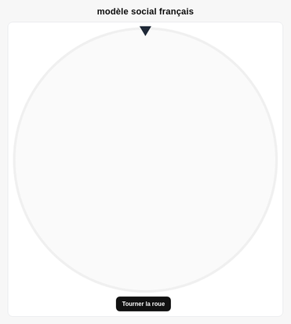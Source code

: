 <html lang="fr">
<head>
<meta charset="UTF-8" />
<meta name="viewport" content="width=device-width, initial-scale=1" />
<title>Roue interactive – avec sons et couleurs alternées</title>
<style>
  :root { --bg:#f7f7f7; --fg:#111; --ring:#e5e7eb; }
  html,body{margin:0;height:100%;background:var(--bg);color:var(--fg);font-family:Helvetica,Arial,sans-serif;}
  .wrap{min-height:100%;display:grid;place-items:center;padding:16px;}
  .container{width:min(92vw,650px);display:grid;gap:10px;justify-items:center;}
  h1{margin:0;font-size:clamp(14px,2.4vw,18px);font-weight:700;letter-spacing:.2px;}
  .board{background:#fff;border:1px solid var(--ring);border-radius:10px;padding:10px;display:grid;gap:8px;justify-items:center;}
  .wheel-area{position:relative;width:100%;display:grid;place-items:center;}
  .pointer{
    position:absolute;top:-2px;left:50%;transform:translateX(-50%) rotate(180deg);
    width:0;height:0;border-left:12px solid transparent;border-right:12px solid transparent;border-bottom:20px solid #1f2937;
    z-index:3;
  }
  canvas{width:min(58vw,540px);max-width:540px;aspect-ratio:1/1;display:block;border-radius:50%;background:#fafafa;box-shadow:inset 0 0 0 5px #f0f0f0;}
  .controls{display:flex;gap:8px;align-items:center;justify-content:center;flex-wrap:wrap;}
  button.primary{background:#111;color:#fff;border:none;border-radius:8px;padding:8px 12px;font-size:12px;font-weight:700;cursor:pointer;}
  button.primary:disabled{opacity:.5;cursor:not-allowed;}
  .legend{font-size:9px;opacity:.7;}
  .overlay{
    position:absolute;inset:0;display:none;align-items:center;justify-content:center;
    z-index:2;
  }
  .overlay .bubble{
    position:relative;max-width:78%;padding:16px 18px;border-radius:12px;background:#111;color:#fff;
    box-shadow:0 8px 24px rgba(0,0,0,.25);
    font-size:clamp(16px,2.8vw,24px);font-weight:700;text-align:center;line-height:1.25;
  }
  .overlay .close{
    position:absolute;top:6px;right:8px;width:26px;height:26px;border-radius:50%;
    border:1px solid rgba(255,255,255,.25);background:rgba(255,255,255,.08);color:#fff;
    display:grid;place-items:center;cursor:pointer;font-size:16px;line-height:1;
  }
</style>
</head>
<body>
<div class="wrap">
  <div class="container">
    <h1>modèle social français</h1>
    <div class="board">
      <div class="wheel-area">
        <div class="pointer"></div>
        <canvas id="wheel" width="800" height="800"></canvas>
        <div id="overlay" class="overlay">
          <div class="bubble">
            <div id="overlayText"></div>
            <div id="overlayClose" class="close" title="Fermer">×</div>
          </div>
        </div>
      </div>
      <div class="controls">
        <button id="spinBtn" class="primary">Tourner la roue</button>
        <span class="legend" id="countInfo"></span>
      </div>
    </div>
  </div>
</div>

<script>
/* -------- Configuration -------- */
let ENTRIES = ["Droits agricoles Recette : 179,7 millions d'euros Date de création : 1962", "Droits de douane Recette : 1605,3 millions d'euros Date de création : 1970", "Taxe à la production sur le quota de sucre, le quota d'isoglucose et le quota de sirop d'inuline Recette : 306,4 millions d'euros Date de création : 1970", "Cotisation assise sur le montant total des honoraires facturés par les commissaires aux comptes lorsqu'ils certifient les comptes ou les informations en matière de durabilité    Date de création : 2017", "Participation des employeurs à l'effort de construction (TPS-PEEC)    Date de création : 1943", "Cotisation HLM et SEM", "Cotisation versée par les organismes HLM et les SEM", "Cotisation additionnelle versée par les organismes HLM et les SEM", "Redevance pour la rémunération pour copie privée Recette : 197 millions d'euros Date de création : 1985", "Taxe de protection des obtentions végétales Recette : 1 millions d'euros Date de création : 1970", "Redevance perçue sur formalités de l'Institut national de la propriété industrielle", "Contribution sur les abondements des employeurs aux plans d'épargne pour la retraite collectifs Recette : 5,3 millions d'euros Date de création : 2001", "Contribution sur les avantages de préretraite d'entreprise", "Contribution sur les régimes de retraite conditionnant la constitution de droits à prestations à l'achèvement de la carrière du bénéficiaire dans l'entreprise", "Contribution sur les indemnités de mise à la retraite Recette : 39 millions d'euros Date de création : 2007", "Contributions patronales et salariales sur les attributions d'options (stock-options) de souscription ou d'achat des actions et sur les attributions gratuites", "Forfait social", "Contribution salariale sur les carried-interests Recette : 2 millions d'euros Date de création : 2010", "Contribution vente en gros Recette : 265 millions d'euros Date de création : 1991", "contributions taux « Lv/Lh »    Date de création : 1999", "Contribution sur les dépenses de promotion des médicaments Recette : 25 millions d'euros Date de création : 2005", "contribution sur le chiffre d'affaires", "Cotisation spéciale sur les boissons alcooliques Recette : 700 millions d'euros Date de création : 1983", "Droits de plaidoirie Recette : 9,8 millions d'euros Date de création : 1921", "Cotisations des employeurs au FNAL", "Fraction de Taxe de solidarité additionnelle", "Contribution sociale de solidarité des sociétés (C3S)    Date de création : 1992", "Droit départemental de passage sur les ouvrages d'art reliant le continent aux îles maritimes Recette : 1 millions d'euros Date de création : 1995", "Contribution additionnelle de solidarité pour l'autonomie (CASA)    Date de création : 2013", "Contribution à la vie étudiante et de campus    Date de création : 2018", "Redevance proportionnelle sur l'énergie hydraulique Recette : 0,9 millions d'euros Date de création : 1919", "Droit de visa de régularisation, taxe de renouvellement du titre de séjour, taxe applicable aux documents de circulation pour étrangers mineurs et taxe perçue à l'occasion de la délivrance du premier titre de séjour", "Contribution forfaitaire représentative des frais de réacheminement", "Redevance perçue à l'occasion de l'introduction des familles étrangères en France", "Redevance pour pollution de l'eau d'origine non domestique Recette : 107 millions d'euros Date de création : 2006", "Redevances pour pollutions diffuses Recette : 107 millions d'euros Date de création : 1964", "Redevance pour stockage d'eau en période d'étiage Recette : 1,3 millions d'euros Date de création : 2006", "Redevance pour protection du milieu aquatique Recette : 8,5 millions d'euros Date de création : 1941", "Redevances de l'eau dans les départements d'outre-mer Recette : 2 millions d'euros Date de création : 2006", "Redevance pour délivrance initiale du permis de chasse", "Redevances cynégétiques", "Redevance de mise sur le marché des substances actives biocides", "Participation pour voirie et réseaux    Date de création : 2000", "Redevance pour création de bureaux ou de locaux de recherche en région Ile-de-France Recette : 124,5 millions d'euros Date de création : 1960", "Fraction des produits annuels de la vente de biens confisqués", "Contributions au Fonds de garantie des assurances obligatoires de dommages (FGAO)    Date de création : 1951", "Contribution au Fonds de garantie des victimes des actes de terrorisme et d'autres infractions    Date de création : 1986", "Contribution au fonds de garantie des dommages consécutifs à des actes de prévention, de diagnostic ou de soins dispensés par des professionnels de santé Recette : 0,9 millions d'euros Date de création : 2011", "Prélèvement \"assurance frontière\" automobile Recette : 0 millions d'euros Date de création : 2007", "Droit de francisation et de navigation en Corse, Droit de passeport en Corse Recette : 3 millions d'euros Date de création : 1994", "Droit de francisation et de navigation Recette : 39,2 millions d'euros Date de création : 1967", "Droit de passeport Recette : 2,2 millions d'euros Date de création : 1967", "Taxe intérieure de consommation sur les produits énergétiques (TICPE) Recette : 24500 millions d'euros Date de création : 1928", "Contribution au service public de l'électricité (CSPE)    Date de création : 2003", "Taxe générale sur les activités polluantes - matériaux d'extraction Recette : 72,5 millions d'euros Date de création : 1999", "Taxe générale sur les activités polluantes - émissions polluantes Recette : 21,6 millions d'euros Date de création : 1998", "Taxe générale sur les activités polluantes - installations classées Recette : 25 millions d'euros Date de création : 1999", "Taxe intérieure sur les houilles, les lignites et les cokes (TICHLC) Recette : 7,6 millions d'euros Date de création : 2006", "Taxe générale sur les activités polluantes - lessives Recette : 44,4 millions d'euros Date de création : 1999", "Taxe générale sur les activités polluantes (TGAP)    Date de création : 2000", "Taxe spéciale sur certains véhicules routiers", "Taxe due par les entreprises de transport public aérien et maritime (Outre-Mer) Recette : 9,4 millions d'euros Date de création : 1994", "Taxe sur les passagers maritimes embarqués à destination d'espaces naturels protégés Recette : 2,6 millions d'euros Date de création : 1995", "Redevance relative aux contrôles renforcés à l'importation des denrées alimentaires d'origine non animale Recette : 3,4 millions d'euros Date de création : 1998", "Redevance relative aux contrôles renforcés à l'importation des denrées alimentaires d'origine non animale Recette : 0 millions d'euros Date de création : 2011", "Redevances d'usage des fréquences radioélectriques (part ANFR) Recette : 15,8 millions d'euros Date de création : 1993", "Droit dû par les entreprises ferroviaires pour l'autorité de régulation des activités ferroviaires", "Droit de sécurité Recette : 16,8 millions d'euros Date de création : 2006", "Taxe sur les titulaires d'ouvrages hydroélectriques concédés", "Péage plaisance", "Taxe sur le prix des entrées aux séances organisées par les exploitants d'établissements de spectacles cinématographiques", "Cotisations (normale et supplémentaire) des entreprises cinématographiques", "Redevance d'archéologie préventive Recette : 77 millions d'euros Date de création : 2001", "Redevances perçues pour la surveillance des établissements de jeux, hippodromes et cynodromes Recette : 0 millions d'euros Date de création : <1979", "Contribution des employeurs à l'association pour la gestion du régime d'assurance des créances des salariés", "Contribution annuelle au fonds de développement pour l'insertion professionnelle des handicapés", "Participation des entreprises de moins de 10 salariés au développement de la formation professionnelle continue", "PEFPC : Participation des entreprises de 10 salariés et plus au développement de la formation professionnelle continue", "Participation au financement de la formation des professions non salariées (hors artisanat, agriculture et pêche) Recette : 58 millions d'euros Date de création : 1991", "Participation au financement de la formation des travailleurs indépendants et des employeurs de la pêche maritime ou des cultures marines Recette : 0,4 millions d'euros Date de création : 1997", "Participation au financement de la formation des professions non salariées dans le domaine agricole Recette : 49 millions d'euros Date de création : 1991", "Participation au financement des congés individuels de formation des salariés sous contrats à durée déterminée CIF-CDD", "Contribution spéciale versée par les employeurs des étrangers sans autorisation de travail", "Prélèvement sur les contrats d'assurance-vie en déshérence", "Taxe dans le domaine funéraire Recette : 5 millions d'euros Date de création : 1806", "Taxe locale sur la publicité extérieure (TLPE) Recette : 153 millions d'euros Date de création : 2009", "Taxe sur les remontées mécaniques Recette : 54 millions d'euros Date de création : 1968", "Versement transport", "Taxe sur les activités commerciales non salariés à durée saisonnière    Date de création : 2000", "Taxe sur les activités commerciales saisonnières non salariées (TACDS)    Date de création : 2000", "Taxe sur les déchets réceptionnés dans une installation de stockage ou un incinérateur de déchets ménagers Recette : 18,9 millions d'euros Date de création : 2005", "Taxe additionnelle départementale à la taxe de séjour Recette : 9 millions d'euros Date de création : 1927", "Droits assimilés au droit d'octroi de mer sur les rhums et spiritueux à base d'alcool de cru Recette : 5,1 millions d'euros Date de création : 1963", "Impôt sur le revenu (IR) Recette : 74000 millions d'euros Date de création : 1916", "Taxe sur les métaux précieux, les bijoux, les objets d'art, de collection et d'antiquité Recette : 96,7 millions d'euros Date de création : 1976", "Impôt sur les revenus de capitaux mobiliers (IRCM)", "Impôt sur les sociétés (IS) Recette : 36200 millions d'euros Date de création : 1948", "Taxe sur les salaires", "Taxe annuelle sur les locaux à usage de bureaux, les locaux commerciaux, les locaux de stockage et les surfaces de stationnement perçue dans certains départements (IF-AUT-50)", "Taxe annuelle sur les logements vacants (IF-AUT-60)    Date de création : 1998", "contribution sur les revenus locatifs (CRL) Recette : 0,2 millions d'euros Date de création : 2000", "Taxe sur les excédents de provisions des entreprises d'assurances de dommages Recette : 114,6 millions d'euros Date de création : 1983", "Taxe sur les ordres annulés dans le cadre d'opération à haute fréquence Recette : 0,1 millions d'euros Date de création : 2012", "Taxe sur les contrats d'échange sur défaut d'un État Recette : 0,6 millions d'euros Date de création : 2012", "Taxe sur la valeur ajoutée (TVA) Recette : 141200 millions d'euros Date de création : 1954", "Taxe sur les services numériques Recette : 350 millions d'euros Date de création : 2019", "Taxe de solidarité sur les billets d'avion (dite taxe Unitaid ou taxe Chirac) Recette : 161,99 millions d'euros Date de création : 2006", "Taxe de l'aviation civile (TAC) Recette : 401 millions d'euros Date de création : 1999", "Taxe sur certaines dépenses de publicité", "Taxe sur le chiffre d'affaires des exploitants agricoles Recette : 138,2 millions d'euros Date de création : 1947", "Redevance sanitaire d'abattage Recette : 48 millions d'euros Date de création : 1989", "Redevance sanitaire de découpage Recette : 48,1 millions d'euros Date de création : 1989", "Redevance sanitaire de transformation des produits de la pêche et de l'aquaculture Recette : 0,3 millions d'euros Date de création : 1998", "Redevance sanitaire de transformation des produits de la pêche et de l'aquaculture Recette : 0,1 millions d'euros Date de création : 1998", "Redevance sanitaire pour le contrôle de certaines substances et de leurs résidus Recette : 0,8 millions d'euros Date de création : 1998", "Redevance pour l'agrément des établissements du secteur de l'alimentation animale Recette : 0 millions d'euros Date de création : 2009", "Taxe due par les concessionnaires d'autoroutes", "Contribution sur la cession à un service de télévision des droits de diffusion de manifestations ou de compétitions sportives Recette : 43 millions d'euros Date de création : 1999", "Prélèvements sur les jeux et paris Recette : 115,3 millions d'euros Date de création : 2010", "Fraction du Prélèvement sur les mises de jeux de cercle en ligne affectée aux communes dans le ressort territorial desquelles sont ouverts au public un ou plusieurs casinos", "Fraction du Prélèvement sur les paris hippiques affectée aux EPCI sur le territoire desquels sont ouverts au public un ou plusieurs hippodromes", "Droit de consommation sur les produits intermédiaires Recette : 104,7 millions d'euros Date de création : 1945", "Droits de consommation sur les alcools", "Droit de circulation sur les vins, cidres, poirés et hydromels Recette : 122,2 millions d'euros Date de création : 1945", "Droit sur les bières et les boissons non alcoolisées", "Droit de consommation sur les tabacs manufacturés", "Mutations à titre onéreux de fonds de commerce", "Droits de succession", "Droit fixe pour l'établissement d'un contrat de mariage Recette : 4,5 millions d'euros", "Fraction des droits de timbre sur les passeports sécurisés", "Droit de timbre sur les demandes de naturalisation, les demandes de réintégration dans la nationalité française et les déclarations d'acquisition de la nationalité en raison du mariage", "Impôt sur la fortune immobilière (PAT-IFI) Recette : 5043 millions d'euros Date de création : 1982", "Taxe spéciale sur les conventions d'assurances    Date de création : 1944", "Majoration de la taxe sur les assurances de protection juridique au profit Conseil national des barreaux", "Taxe sur les véhicules de sociétés (TVS)", "Taxe sur les véhicules de tourisme les plus polluants", "Malus (ou « écopastille »)", "Malus annuel", "Taxe foncière sur les propriétés bâties (IF-TFB) Recette : 27285 millions d'euros", "Taxe foncière sur les propriétés non bâties (IF-TFNB) Recette : 980 millions d'euros", "Taxe d'habitation (IF-TH) Recette : 19352 millions d'euros", "Taxe d'habitation sur les logements vacants    Date de création : 2007", "Cotisation foncière des entreprises (IF-CFE) Recette : 21872 millions d'euros", "Redevances communale et départementale des mines (TFP-MINES) Recette : 23,4 millions d'euros Date de création : 1919", "Imposition forfaitaire sur les pylônes (TFP-PYL) Recette : 343,4 millions d'euros Date de création : 1980", "Taxe sur les éoliennes maritimes (TFP-TEM) Recette : 0 millions d'euros Date de création : 2005", "Imposition forfaitaire sur les éoliennes et les hydroliennes Recette : 44,9 millions d'euros Date de création : 2010", "Imposition forfaitaire sur les centrales de production d'énergie électrique d'origine photovoltaïque ou hydraulique Recette : 75,9 millions d'euros Date de création : 2010", "Imposition forfaitaire sur les réseaux de gaz naturel et canalisations d'hydrocarbures Recette : 38,5 millions d'euros Date de création : 2010", "Redevances sur la production d'électricité au moyen de la géothermie Recette : 0 millions d'euros Date de création : 2017", "Taxe additionnelle à la taxe foncière sur les propriétés non bâties (IF-AUT-80)", "Taxe d'enlèvement des ordures ménagères (IF-AUT-90)) Recette : 6087 millions d'euros", "Taxe de balayage Recette : 108,9 millions d'euros Date de création : 1873", "Taxe forfaitaire sur la cession à titre onéreux des terrains nus qui ont été rendus constructibles du fait de leur classement Recette : 54 millions d'euros Date de création : 2006", "Taxe pour la gestion des milieux aquatiques et la prévention des inondations", "Taxe sur les friches commerciales (IF-AUT-110)    Date de création : 2006", "Impôt sur les cercles et maisons de jeux Recette : 34,5 millions d'euros Date de création : 1941", "Surtaxe sur les eaux minérales", "Taxe perçue au profit des communes de Saint-Martin et Saint-Barthélemy", "Taxe sur l'exploration d'hydrocarbures (TFP-TEH) Recette : 0,8 millions d'euros Date de création : 2017", "Taxe de publicité foncière", "Droits départementaux d'enregistrement sur les mutations à titre onéreux d'immeubles", "Taxe départementale additionnelle aux droits d'enregistrement ou à la taxe de publicité foncière exigible sur les mutations à titre onéreux Recette : 99,8 millions d'euros Date de création : 1798", "Taxe d'apprentissage Recette : 2000 millions d'euros Date de création : 1925", "Imposition forfaitaire sur le matériel roulant circulant sur le réseau de transport ferroviaire et guidé géré par la RATP -IFER-STIF RATP", "Taxe annuelle sur les surfaces de stationnement    Date de création : 2015", "Taxe additionnelle spéciale annuelle au profit de la région Île-de-France (TASA)    Date de création : 2015", "Taxe perçue pour la région de Guyane (TFP-GUF) Recette : 0,4 millions d'euros Date de création : 2008", "Taxe sur les permis de conduire", "Taxe régionale sur les certificats d'immatriculation des véhicules", "Taxe due par les entreprises de transport public aérien et maritime (Corse) Recette : 47,4 millions d'euros Date de création : 1991", "Taxe pour frais de chambres de commerce et d'industrie (IF-AUT-10)", "Contribution sociale généralisée (CSG) Recette : 99000 millions d'euros Date de création : 1991", "Prélèvement social sur les revenus du patrimoine et les produits de placements", "Contribution pour le remboursement de la dette sociale (CRDS) Recette : 6150 millions d'euros Date de création : 1996", "Prélèvement de solidarité de 2 % sur les revenus du patrimoine et les produits de placements", "Taxe pour frais de chambres de métiers et de l'artisanat (IF-AUT-20)", "Contribution au fonds d'assurance formation des chefs d'entreprise inscrite au répertoire des métiers Recette : 58 millions d'euros Date de création : 1982", "Taxe pour frais de chambres d'agriculture (IF-AUT-30)", "Taxe sur la cession à titre onéreux de terrains nus devenus constructibles; perçue au profit de l'agence de services et de paiement Recette : 11 millions d'euros Date de création : 2010", "Contribution à l'audiovisuel public due par les professionnels (TFP-CAP) Recette : 3500 millions d'euros Date de création : 1933", "Taxe spéciale d'équipement Recette : 350 millions d'euros Date de création : 1991", "Taxe spéciale d'équipement au profit de l'EPF de Normandie Recette : 13 millions d'euros Date de création : 1968", "Redevance sur les paris hippiques en ligne perçue au profit des sociétés de courses Recette : 61 millions d'euros Date de création : 2014", "Taxe sur les nuisances sonores aériennes Recette : 57 millions d'euros Date de création : 1992", "Contribution des autoentrepreneurs au financement des actions de formation des chambres de métiers et d'artisanat Recette : 2 millions d'euros Date de création : 2010", "Contribution des autoentrepreneurs au fonds d'assurance formation des chefs d'entreprise artisanale Recette : 3 millions d'euros Date de création : 2010", "Taxe sur la diffusion en vidéo physique et en ligne de contenus audiovisuels Recette : 30,95 millions d'euros Date de création : 1993", "Contribution supplémentaire à l'apprentissage - versements aux CFA", "Taxe pour le développement de la formation professionnelle dans les métiers de la réparation automobile, du cycle et du motocycle Recette : 32 millions d'euros Date de création : 1968", "Prélèvements sur les jeux de loterie et les paris sportifs perçus au profit du Centre national pour le développement du sport Recette : 35,9 millions d'euros Date de création : 2010", "Taxe spéciale d'équipement au profit de l'EPF de Guyane et de Mayotte Recette : 2 millions d'euros Date de création : 1994", "Taxe spéciale d'équipement au profit de la Société du Grand Paris Recette : 117 millions d'euros Date de création : 2010", "Taxe spéciale d'équipement au profit de l'EPF de Lorraine Recette : 23 millions d'euros Date de création : 1973", "Taxe spéciale d'équipement au profit de l'EPF de PACA Recette : 50 millions d'euros Date de création : 2001", "Taxe sur les boissons prémix Recette : 2,3 millions d'euros Date de création : 1996", "Contribution perçue sur les boissons et préparations liquides destinées à la consommation humaine contenant des édulcorants de synthèse et ne contenant pas de sucres ajoutés Recette : 58,4 millions d'euros Date de création : 2011", "Droit de timbre pour la délivrance du permis de conduire en cas de perte ou de vol", "Taxes à percevoir pour l'alimentation du fonds commun des accidents du travail agricole Recette : 17,3 millions d'euros Date de création : 1957", "Fraction des droits de timbre sur les cartes nationales d'identité", "Taxe pour la gestion des certificats d'immatriculation des véhicules Recette : 42 millions d'euros Date de création : 2009", "Contributions additionnelles aux primes ou cotisations afférentes à certaines conventions d'assurance", "Contribution au Fonds de prévention des risques naturels majeurs (FPRNM, dit « fonds Barnier »)    Date de création : 1995", "Droits perçus au profit de la Caisse nationale de l'assurance maladie des travailleurs salariés (CNAMTS) en matière de produits de santé, taxe annuelle due par les laboratoires de biologie médicale", "Taxe destinée à financer le développement de la formation professionnelle dans les transports routiers Recette : 65 millions d'euros Date de création : 1968", "Droit d'examen du permis de chasse", "Droits affectés au fonds d'indemnisation de la profession d'avoués près les cours d'appel Recette : 16 millions d'euros Date de création : 2011", "Imposition forfaitaire sur les entreprises de réseaux (TFP-IFER) Recette : 1337 millions d'euros Date de création : 2010", "Taxe communale sur la consommation finale d'électricité (TCFE) Recette : 61,9 millions d'euros Date de création : 2010", "Taxe départementale des espaces naturels sensibles (TDENS)", "Redevance d'exploitation de substances non énergétiques sur le plateau continental ou dans la zone économique exclusive", "Redevance due par les titulaires de titres d'exploitation de mines d'hydrocarbures liquides ou gazeux Recette : 3,1 millions d'euros Date de création : 1956", "Redevance due par les titulaires de titres d'exploitation de mines d'hydrocarbures liquides ou gazeux au large de Saint-Pierre-et-Miquelon    Date de création : 1999", "Contribution pour frais de contrôle ACPR", "Droits et contributions pour frais de contrôle", "Redevance pour contrôle vétérinaire à l'expédition    Date de création : <2000", "Redevance relative aux contrôles renforcés à l'importation des denrées alimentaires d'origine non animale Recette : 1,1 millions d'euros Date de création : 1998", "Contribution des exploitants agricoles et des conchyliculteurs au Fonds national de gestion des risques en agriculture Recette : 102 millions d'euros Date de création : 1993", "Droit sur les produits bénéficiant d'une appellation d’origine, d'une indication géographique ou d'un label rouge Recette : 7 millions d'euros Date de création : 1935", "Participation au financement de la formation des professions non salariées dans le domaine agricole", "Taxe additionnelle à la taxe sur les installations nucléaires de base - stockage Recette : 2,4 millions d'euros Date de création : 2009", "Taxe additionnelle à la taxe sur les installations nucléaires de base - Diffusion technologique Recette : 20 millions d'euros Date de création : 2006", "Taxe additionnelle à la taxe sur les installations nucléaires de base - Accompagnement Recette : 39 millions d'euros Date de création : 2006", "Taxe pour le développement des industries de l'ameublement ainsi que les industries du bois Recette : 14,9 millions d'euros Date de création : 1971", "Taxe pour le développement des industries du cuir, de la maroquinerie, de la ganterie et de la chaussure Recette : 12,5 millions d'euros Date de création : 1978", "Taxe pour le développement des industries de l'habillement Recette : 10 millions d'euros Date de création : 1963", "Taxe pour le développement des industries de la mécanique, de la construction métallique, des matériels etc. Recette : 70,2 millions d'euros Date de création : 1961", "Taxe pour le développement des industries de l'horlogerie, bijouterie, joaillerie et orfèvrerie ainsi que des arts de la table (taxe HBJOAT) Recette : 13,2 millions d'euros Date de création : 1963", "Taxe pour le développement des industries des matériaux de construction regroupant les industries du béton, de la terre cuite et des roches ornementales et de construction Recette : 15,9 millions d'euros Date de création : 1957", "Taxe pour le développement de l'industrie de la conservation des produits agricoles Recette : 2,6 millions d'euros Date de création : 1950", "Taxe sur les spectacles de variétés Recette : 24 millions d'euros Date de création : 1977", "Taxe sur les spectacles d'art dramatique, lyrique et chorégraphique Recette : 5,1 millions d'euros Date de création : 1964", "Redevance pour frais d'envoi des certificats d'immatriculation des véhicules", "Fraction affectée du produit du relèvement du tarif de taxe intérieure de consommation sur les produits énergétiques (TICPE) sur le carburant gazole", "Taxe sur les hydrofluorocarbures    Date de création : 2018", "Contribution annuelle au profit de l'Institut de radioprotection et de sûreté nucléaire (IRSN) Recette : 48 millions d'euros Date de création : 2010", "Taxe sur les transactions financières (TTF)", "Participation pour le Financement de l'Assainissement Collectif (PFAC)", "Contribution spéciale pour la gestion des déchets radioactifs - Conception", "Participation des concessionnaires de la liaison fixe Trans-Manche au fonctionnement de la commission intergouvernementale et du comité de sécurité chargés de superviser la construction et l'exploitation de l'ouvrage Recette : 2,5 millions d'euros Date de création : 1986", "Redevance proportionnelle sur l'énergie hydraulique", "Taxe pour frais de chambre de métiers de Moselle Recette : 7 millions d'euros Date de création : 1919", "Taxe pour frais de chambre de métiers d'Alsace Recette : 9 millions d'euros Date de création : 1919", "Prélèvements sur les bénéfices tirés de la construction immobilière Recette : 0,4 millions d'euros Date de création : 1963", "Participation des employeurs au financement de la formation professionnelle continue, versée à l'État", "Taxe sur les surfaces commerciales (TFP-TSC) Recette : 609 millions d'euros", "Taxe additionnelle à la taxe sur les surfaces commerciales (TFP-TASC)", "Taxe exceptionnelle sur la réserve de capitalisation des entreprises d'assurance (TFP-ASSUR)", "Taxe au profit du fonds de soutien aux collectivités territoriales ayant contracté des produits structurés dits \"emprunts toxiques\" (TFP-TFSCT)", "Cotisation obligatoire", "Cotisation obligatoire", "Taxe professionnelle de la Poste et de France Telecom", "Fraction du produit des successions en déshérence", "Droit d'octroi de mer et droit d'octroi de mer régional", "Contribution tarifaire d'acheminement (CTA)    Date de création : 2004", "Contributions versées par la SNCF au titre des frais de surveillance et de contrôle des chemins de fer    Date de création : 1981", "Redevance versée par Réseau ferré de France au titre des frais de surveillance et de contrôle    Date de création : 1981", "Contributions des employeurs de main d'œuvre étrangère pour l'OMI", "Contribution des employeurs publics au fonds pour l'insertion des personnes handicapées dans la fonction publique", "Cotisation au profit des caisses d'assurances d'accidents agricoles d'Alsace-Moselle Recette : 12 millions d'euros Date de création : 1912", "Droits d'apport des sociétés", "Droits de donations", "Mutations à titre onéreux de créances, rentes, prix d'offices", "Contributions au Fonds national de l'emploi (FNE)", "Retenue à la source sur certains bénéfices non commerciaux et de l'impôt sur le revenu", "Contribution des institutions financières", "Cotisations aux fonds de garantie des salaires (AGS et AGCC)", "Redevance d'usage des fréquences radioélectriques", "Redevances lors du lancement de certains matériels aéronautiques", "Taxe grossiste répartiteurs", "Taxe sur les stations et liaisons radio privées", "Taxe additionnelle aux droits de mutation", "Impôt sur les spectacles, jeux et divertissements", "Participation dépassement du COS", "Taxe locale d'équipement", "Taxe complémentaire à la TLE (IdF)", "Taxe de séjour", "Taxe sur les tabacs (Corse)", "Octroi de mer", "Taxe sur le ski de fond Recette : 10 millions d'euros Date de création : 1985", "Contribution annuelle des distributeurs d'énergie", "Fonds d'amortissement des charges d'électrification (FACÉ)", "Prélèvement sur entreprises pétrolières", "Taxe sur les fournitures d'électricité", "Droits de consommation sur les alcools (Corse)", "Taxe d'assainissement (Agence de l'Eau)", "Taxe sur les rhums", "Taxe sur les carburants (DOM)", "Taxe sur les syndicats d'énergie", "Redevance pour droit de construire (EPAD)", "Taxe et prélèvement sur les sommes encaissées par les sociétés de télévision au titre de la redevance, de la diffusion des messages publicitaires et des abonnements Recette : 8 millions d'euros Date de création : 1946", "Mutation à titre onéreux d'immeubles et droits immobiliers (Droits de mutation)", "Mutations de jouissance (baux)", "Fraction des Prélèvements sociaux sur les jeux prévus aux Art L 137-20 à L 137-22 Code de la sécurité sociale", "Prélèvement sur la participation des employeurs à l'effort de construction", "Cotisation obligatoire", "Taxe fixe due à chaque délivrance de CI (AIS-MOB-10-20-20)", "Taxe régionale due au titre de la délivrance de CI consécutive d'un changement de propriétaire", "Taxe sur les véhicules de transport due au titre de la délivrance de CI consécutive à un changement de propriétaire", "Taxe sur les émissions de dioxyde de carbone", "Taxe sur la masse en ordre de marche", "Taxe annuelle sur les émissions de dioxyde de carbone", "Taxe annuelle sur les émissions de polluants atmosphérique", "Taxe sur l'affectation des véhicules lourds de transport de marchandises (AIS-MOB-10-30-30)", "Taxe sur la distance parcourue sur le réseau autoroutier concédé (AIS-MOB-10-40)", "Taxes sur le transport aérien (AIS-MOB-20)", "Taxes sur les navigations maritimes et fluviales (AIS-MOB-30)", "Taxes sur le transport guidé (AIS-MOB-40)", "Taxe sur l'exploitation des infrastructures de transport de longue distance (AIS-MOB-50)", "Taxe sur les services de communications électroniques (AIS-CCN-30-10)", "Taxe sur les services de télévision (AIS-CCN-30-20)", "Taxe sur les services d'accès à des contenus audiovisuels à la demande (AIS-CCN-30-30)", "Taxe sur la mise en relation par voie électronique en vue de fournir certaines prestations de transport (AIS-CCN-30-40) Recette : 2 millions d'euros Date de création : 2021", "Taxe sur certains services numériques (AIS-CCN-30-50)", "Taxe sur les locations en France de phonogrammes musicaux et de vidéomusiques destinés à l’usage privé du public dans le cadre d’une mise à disposition à la demande sur les réseaux en ligne (AIS-CCN-30-60) Recette : 9,3 millions d'euros Date de création : 2023", "Cotisation sur la valeur ajoutée des entreprises (CVAE)", "Prélèvements au profit de l'État (IF-AUT-40)", "Taxe spéciale complémentaire au profit de la Société du Grand Projet du Sud-Ouest (IF-AUT-150)", "Taxe spéciale d'équipement au profit des établissements publics fonciers locaux et de l'office foncier de Corse", "Taxe spéciale d'équipement au profit des établissements publics fonciers de l’État", "Taxe spéciale d'équipement au profit des établissements publics fonciers et d'aménagement de la Guyane et de Mayotte", "Taxe spéciale d'équipement au profit de l'agence pour la mise en valeur des espaces urbains de la zone dite des cinquante pas géométriques en Guadeloupe", "Taxe spéciale d'équipement au profit de l'agence pour la mise en valeur des espaces urbains de la zone dite des cinquante pas géométriques en Martinique.", "Taxe spéciale d'équipement au profit de l'établissement public Société des grands projets", "Taxe spéciale d'équipement au profit de l'établissement public local Société du Grand Projet du Sud-Ouest", "Taxe additionnelle spéciale annuelle perçue au profit de la région Île-de-France (IF-AUT-130)", "Taxe annuelle sur les surfaces de stationnement perçue en Île-de-France (IF-AUT-140)", "Taxe sur la valeur vénale des immeubles des entités juridiques (PAT-TPC)", "Contribution exceptionnelle sur les hauts revenus (IR-CHR)", "Taxe additionnelle à l’accise sur les tabacs    Date de création : 2025", "Participation des employeurs agricoles à l'effort de construction (TPS-PEEC-60)    Date de création : 2006", "Cotisation additionnelle assise sur le montant total des honoraires facturés par les commissaires aux comptes lorsqu'ils certifient les comptes ou les informations en matière de durabilité des entités d'intérêt public    Date de création : 2017", "Contribution forfaitaire des commissaires aux comptes exerçant dans les pays tiers    Date de création : 2017", "Cotisation assise sur le montant total des honoraires facturés par les organismes tiers indépendants lorsqu'ils certifient les informations en matière de durabilité    Date de création : 2017", "Cotisation additionnelle assise sur le montant total des honoraires facturés par les organismes tiers indépendants lorsqu'ils certifient les informations en matière de durabilité des entités d'intérêt public    Date de création : 2017", "Eco-contribution sur la taxe de solidarité sur les billets d'avion", "Taxe d'aéroport", "Taxe d'embarquement sur les passagers dans les territoires d'outre-mer", "Taxe d'atterrissage", "CSG Recette : 147500 millions d'euros", "CRDS Recette : 8853 millions d'euros Date de création : 1996", "Contribution solidarité autonomie", "Assurance maladie - maternité - invalidité - décès", "Assurance vieillesse plafonnée", "Assurance vieillesse déplafonnée", "Allocations familiales Recette : 35600 millions d'euros", "Accidents du travail Recette : 16000 millions d'euros", "Aide au logement entreprise de moins de 50 salariés (FNAL)", "Supplément entreprise de 50 salariés et plus (FNAL)", "Cotisation chômage", "Fonds national de garantie des salaires (AGS)", "Retraite complémentaire CEG tranche 1", "Retraite complémentaire CEG tranche 2", "Retraite complémentaire APEC (cadres seulement)", "Retraite complémentaire Contribution patronale de prévoyance (forfait social) entreprises de 11 à 49 salariés", "Retraite complémentaire Contribution patronale de prévoyance (forfait social) entreprises de 50 salariés et plus", "Retraite complémentaire Cotisations de base", "Retraite complémentaire tranche 1", "Retraite complémentaire tranche 2", "Retraite complémentaire CET : T1 + T2 si rémunération supérieure au plafond de la Sécurité sociale (3.666 €)", "assurance décès cadre (adhésion obligatoire pour les cadres quel que soit le secteur d'activité)", "Contribution formation professionnelle Entreprise de moins de 11 salariés", "Contribution formation professionnelle Entreprise de 11 salariés ou plus", "Contribution formation professionnelle Entreprise avec CDD (CPF-CDD)", "Taxe d'apprentissage", "Taxe sur les salaires (employeur non assujetti à la TVA)", "Versement mobilité (transport) entreprises de 11 salariés et plus", "Participation à l'effort de construction (entreprises de 50 salariés et plus)", "Contribution au Dialogue social"];

const canvas = document.getElementById('wheel');
const ctx = canvas.getContext('2d');
const W = canvas.width, H = canvas.height;
const CX = W/2, CY = H/2;
const R = Math.min(W,H)*0.48;

// --- Canvas hors écran ---
const offscreen = document.createElement('canvas');
offscreen.width = W;
offscreen.height = H;
const offctx = offscreen.getContext('2d');

let angle = -Math.PI/2;
let spinning = false;
let colors = [];
let lastPointerIndex = null;
let lastPingTime = 0;

/* -------- Couleurs alternées -------- */
function buildColors(n){
  const palette = [
    "#f87171", // rouge clair
    "#60a5fa", // bleu clair
    "#facc15", // jaune
    "#34d399", // vert
    "#a78bfa", // violet
    "#fb923c"  // orange
  ];
  const arr = [];
  for(let i=0;i<n;i++) arr.push(palette[i % palette.length]);
  return arr;
}

/* -------- Font -------- */
function computeFont(n){
  if(n>340) return 7;
  if(n>260) return 8;
  if(n>200) return 9;
  if(n>140) return 10;
  return 11;
}

/* -------- Roue statique -------- */
function buildStaticWheel(){
  offctx.clearRect(0,0,W,H);
  const n = ENTRIES.length;
  if(n===0) return;
  const step = (Math.PI*2)/n;
  offctx.save();
  offctx.translate(CX, CY);

  for(let i=0;i<n;i++){
    const start=i*step,end=start+step;
    offctx.beginPath();
    offctx.moveTo(0,0);
    offctx.arc(0,0,R,start,end);
    offctx.closePath();
    offctx.fillStyle=colors[i%colors.length];
    offctx.fill();
    if(n<=600){
      offctx.strokeStyle="rgba(0,0,0,.18)";
      offctx.lineWidth=0.5;
      offctx.stroke();
    }
  }

  const fontPx=computeFont(n);
  offctx.fillStyle="#111";
  offctx.textAlign="center";
  offctx.textBaseline="middle";
  offctx.font=`${fontPx}px Helvetica, Arial, sans-serif`;
  const labelRadius=R*0.78;
  for(let i=0;i<n;i++){
    const mid=(i+0.5)*step;
    const x=Math.cos(mid)*labelRadius;
    const y=Math.sin(mid)*labelRadius;
    const raw=String(ENTRIES[i]??"");
    const label=raw.length>36?raw.slice(0,36)+"…":raw;
    offctx.save();
    offctx.translate(x,y);
    offctx.rotate(mid);
    offctx.fillText(label,0,0);
    offctx.restore();
  }

  offctx.beginPath();
  offctx.arc(0,0,R*0.12,0,Math.PI*2);
  offctx.fillStyle="#fff";
  offctx.strokeStyle="#e5e7eb";
  offctx.lineWidth=1;
  offctx.fill();
  offctx.stroke();
  offctx.restore();
}

/* -------- Affichage -------- */
function drawWheel(a){
  ctx.clearRect(0,0,W,H);
  ctx.save();
  ctx.translate(CX,CY);
  ctx.rotate(a);
  ctx.drawImage(offscreen,-CX,-CY);
  ctx.restore();
}

/* -------- Sélection -------- */
function getSelectedIndex(a){
  const n=ENTRIES.length;
  const step=(Math.PI*2)/n;
  let theta=(-Math.PI/2 - a) % (Math.PI*2);
  if(theta<0) theta += Math.PI*2;
  return Math.floor(theta/step);
}

/* -------- Easing -------- */
function easeInOutCubic(x){return x<0.5?4*x*x*x:1-Math.pow(-2*x+2,3)/2;}

/* -------- Overlay -------- */
const overlay=document.getElementById('overlay');
const overlayText=document.getElementById('overlayText');
const overlayClose=document.getElementById('overlayClose');
function showOverlay(text){
  overlayText.textContent=text;
  overlay.style.display='flex';
}
overlayClose.addEventListener('click',()=>overlay.style.display='none');

/* -------- Nouveaux sons -------- */
let spinSound = new Audio("wheel-spin.mp3");
let coinSound = new Audio("coin.mp3");
spinSound.loop = true;
spinSound.volume = 0.7;
coinSound.volume = 0.9;

function playSpinSound(){
  spinSound.currentTime = 0;
  spinSound.play().catch(()=>{});
}
function stopSpinSound(){
  spinSound.pause();
  spinSound.currentTime = 0;
}
function playCoinSound(){
  coinSound.currentTime = 0;
  coinSound.play().catch(()=>{});
}

/* -------- Animation du spin -------- */
function spin(){
  if(spinning) return;
  if(ENTRIES.length===0){alert("Plus aucun élément à tirer.");return;}
  spinning=true;
  const btn=document.getElementById('spinBtn');
  btn.disabled=true;

  const startAngle = angle; // point de départ réel
  const duration=4000;
  const totalTurns=4+Math.random()*2;
  const finalOffset=Math.random()*Math.PI*2;
  const totalAngle=totalTurns*Math.PI*2+finalOffset;
  const start=performance.now();
  lastPointerIndex=getSelectedIndex(startAngle);
  lastPingTime=start;

  playSpinSound(); // 🔊 démarre le son de rotation

  function animate(ts){
    const t=Math.min(1,(ts-start)/duration);
    const eased=easeInOutCubic(t);
    angle=startAngle + eased*totalAngle;
    drawWheel(angle);

    const idx=getSelectedIndex(angle);
    if(idx!==lastPointerIndex && (ts-lastPingTime)>25){
      lastPointerIndex=idx;
      lastPingTime=ts;
    }

    if(t<1){
      requestAnimationFrame(animate);
    }else{
      stopSpinSound(); // 🔇 stop son roue
      const winnerIdx=getSelectedIndex(angle);
      const chosen=ENTRIES[winnerIdx];
      playCoinSound(); // 🔊 son pièce
      showOverlay("🎯 "+chosen);

      // normalise l'angle
      angle=((angle % (Math.PI*2)) + Math.PI*2) % (Math.PI*2);

      // supprime le gagnant
      ENTRIES.splice(winnerIdx,1);
      colors=buildColors(ENTRIES.length);
      buildStaticWheel();
      document.getElementById('countInfo').textContent=ENTRIES.length+" éléments restants";
      drawWheel(angle);
      btn.disabled=ENTRIES.length===0;
      spinning=false;
    }
  }
  requestAnimationFrame(animate);
}

/* -------- Init -------- */
document.getElementById('spinBtn').addEventListener('click',spin);
colors=buildColors(ENTRIES.length);
buildStaticWheel();
document.getElementById('countInfo').textContent=ENTRIES.length+" éléments";
drawWheel(angle);
</script>
</body>
</html>
